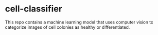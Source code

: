 # cell-classifier
This repo contains a machine learning model that uses computer vision to categorize images of cell colonies as healthy or differentiated.
